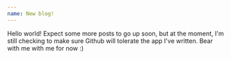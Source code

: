 ```yaml
---
name: New blog!
---
```

Hello world! Expect some more posts to go up soon, but at the moment, I'm still checking to make sure Github will tolerate the app I've written. Bear with me with me for now :) 